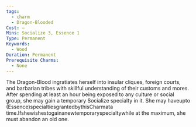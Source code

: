 ```yaml
---
tags:
  - charm
  - Dragon-Blooded
Cost: —
Mins: Socialize 3, Essence 1
Type: Permanent
Keywords:
  - Wood
Duration: Permanent
Prerequisite Charms:
  - None
---
```

The Dragon-Blood ingratiates herself into insular cliques, foreign courts, and barbarian tribes with skillful understanding of their customs and mores. After spending at least an hour being exposed to any culture or social group, she may gain a temporary Socialize specialty in it. She may haveupto (Essence)specialtiesgrantedbythisCharmata time.Ifshewishestogainanewtemporaryspecialtywhile at the maximum, she must abandon an old one.